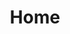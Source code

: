 ---
template: home-page
path: /
title: Home
overlay:
  title: Stake on Ethereum’s first private computer and earn up to 200% APY.
  body: Staking with Keep is the best way to back a truly decentralized network and the future of DeFi.
  primary_button: ABOUT KEEP
  secondary_button: LAUNCH
---